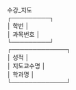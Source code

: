 수강_지도  
 ┌─────────┐  
 │ 학번      │  
 │ 과목번호  │  
 └─────────┘  
     ┌─────────────┐  
     │ 성적        │  
     │ 지도교수명  │  
     │ 학과명      │  
     └─────────────┘  